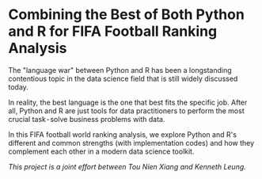 # Combining the Best of Both Python and R for FIFA Football Ranking Analysis

The "language war" between Python and R has been a longstanding contentious topic in the data science field that is still widely discussed today.  

In reality, the best language is the one that best fits the specific job. After all, Python and R are just tools for data practitioners to perform the most crucial task - solve business problems with data.  

In this FIFA football world ranking analysis, we explore Python and R's different and common strengths (with implementation codes) and how they complement each other in a modern data science toolkit.

*This project is a joint effort between Tou Nien Xiang and Kenneth Leung.*
